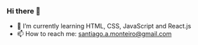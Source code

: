 ### Hi there 👋

- 🌱 I’m currently learning HTML, CSS, JavaScript and React.js
- 📫 How to reach me: santiago.a.monteiro@gmail.com

